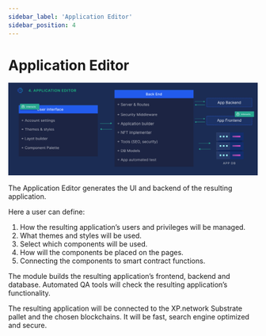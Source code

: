```yaml
---
sidebar_label: 'Application Editor'
sidebar_position: 4
---
```


# Application Editor

![AppEditor](../../static/img/67.AppEditor.png)

The Application Editor generates the UI and backend of the resulting application.

Here a user can define:

1. How the resulting application’s users and privileges will be managed.
2. What themes and styles will be used.
3. Select which components will be used.
4. How will the components be placed on the pages.
5. Connecting the components to smart contract functions.

The module builds the resulting application’s frontend, backend and database. Automated QA tools will check the resulting application’s functionality.

The resulting application will be connected to the XP.network Substrate pallet and the chosen blockchains. It will be fast, search engine optimized and secure.